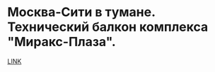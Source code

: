 # Москва-Сити в тумане. Технический балкон комплекса "Миракс-Плаза".



[LINK](https://varlamov.ru/183042.html)